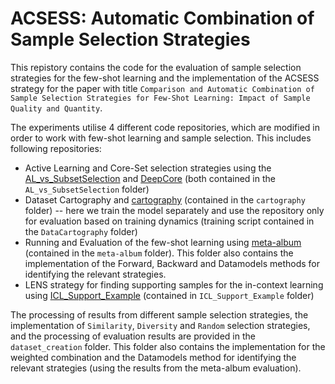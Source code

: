 # ACSESS: Automatic Combination of Sample Selection Strategies

This repistory contains the code for the evaluation of sample selection strategies for the few-shot learning and the implementation of the ACSESS strategy for the paper with title `Comparison and Automatic Combination of Sample Selection Strategies for Few-Shot Learning: Impact of Sample Quality and Quantity`.

The experiments utilise 4 different code repositories, which are modified in order to work with few-shot learning and sample selection. This includes following repositories:
- Active Learning and Core-Set selection strategies using the [AL_vs_SubsetSelection](https://github.com/dongmean/AL_vs_SubsetSelection/) and [DeepCore](https://github.com/PatrickZH/DeepCore) (both contained in the `AL_vs_SubsetSelection` folder)
- Dataset Cartography and [cartography](https://github.com/allenai/cartography) (contained in the `cartography` folder) -- here we train the model separately and use the repository only for evaluation based on training dynamics (training script contained in the `DataCartography` folder)
- Running and Evaluation of the few-shot learning using [meta-album](https://github.com/ihsaan-ullah/meta-album/) (contained in the `meta-album` folder). This folder also contains the implementation of the Forward, Backward and Datamodels methods for identifying the relevant strategies.
- LENS strategy for finding supporting samples for the in-context learning using [ICL_Support_Example](https://github.com/LeeSureman/ICL_Support_Example/) (contained in `ICL_Support_Example` folder)

The processing of results from different sample selection strategies, the implementation of `Similarity`, `Diversity` and `Random` selection strategies, and the processing of evaluation results are provided in the `dataset_creation` folder. This folder also contains the implementation for the weighted combination and the Datamodels method for identifying the relevant strategies (using the results from the meta-album evaluation).
